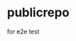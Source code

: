 # publicrepo
for e2e test

































































































































































































































































































































































































































































































































































































































































































































































































































































































































































































































































































































































































































































































































































































































































































































































































































































































































































































































































































































































































































































































































































































































































































































































































































































































































































































































































































































































































































































































































































































